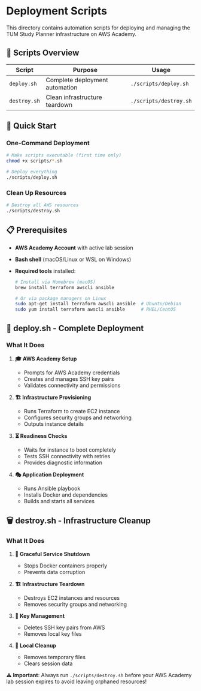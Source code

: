 # Deployment Scripts

This directory contains automation scripts for deploying and managing the TUM Study Planner infrastructure on AWS Academy.

## 📁 Scripts Overview

| Script       | Purpose                        | Usage                  |
| ------------ | ------------------------------ | ---------------------- |
| `deploy.sh`  | Complete deployment automation | `./scripts/deploy.sh`  |
| `destroy.sh` | Clean infrastructure teardown  | `./scripts/destroy.sh` |

## 🚀 Quick Start

### One-Command Deployment

```bash
# Make scripts executable (first time only)
chmod +x scripts/*.sh

# Deploy everything
./scripts/deploy.sh
```

### Clean Up Resources

```bash
# Destroy all AWS resources
./scripts/destroy.sh
```

## 📋 Prerequisites

- **AWS Academy Account** with active lab session
- **Bash shell** (macOS/Linux or WSL on Windows)
- **Required tools** installed:

  ```bash
  # Install via Homebrew (macOS)
  brew install terraform awscli ansible

  # Or via package managers on Linux
  sudo apt-get install terraform awscli ansible  # Ubuntu/Debian
  sudo yum install terraform awscli ansible      # RHEL/CentOS
  ```

## 🔧 deploy.sh - Complete Deployment

### What It Does

1. **🎓 AWS Academy Setup**

   - Prompts for AWS Academy credentials
   - Creates and manages SSH key pairs
   - Validates connectivity and permissions

2. **🏗️ Infrastructure Provisioning**

   - Runs Terraform to create EC2 instance
   - Configures security groups and networking
   - Outputs instance details

3. **⏳ Readiness Checks**

   - Waits for instance to boot completely
   - Tests SSH connectivity with retries
   - Provides diagnostic information

4. **🎭 Application Deployment**
   - Runs Ansible playbook
   - Installs Docker and dependencies
   - Builds and starts all services

## 🗑️ destroy.sh - Infrastructure Cleanup

### What It Does

1. **🛑 Graceful Service Shutdown**

   - Stops Docker containers properly
   - Prevents data corruption

2. **🏗️ Infrastructure Teardown**

   - Destroys EC2 instances and resources
   - Removes security groups and networking

3. **🔑 Key Management**

   - Deletes SSH key pairs from AWS
   - Removes local key files

4. **🧹 Local Cleanup**
   - Removes temporary files
   - Clears session data

**⚠️ Important**: Always run `./scripts/destroy.sh` before your AWS Academy lab session expires to avoid leaving orphaned resources!
